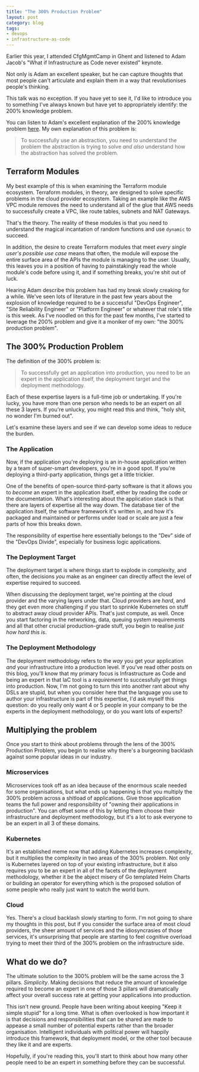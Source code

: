 ```yaml
---
title: "The 300% Production Problem"
layout: post
category: blog
tags:
- devops
- infrastructure-as-code
---
```


Earlier this year, I attended CfgMgmtCamp in Ghent and listened to Adam Jacob's "What if Infrastructure as Code never existed" keynote.

Not only is Adam an excellent speaker, but he can capture thoughts that most people can't articulate and explain them in a way that revolutionises people's thinking. 

This talk was no exception. If you have yet to see it, I'd like to introduce you to something I've always known but have yet to appropriately identify: the 200% knowledge problem.

You can listen to Adam's excellent explanation of the 200% knowledge problem [here](https://youtu.be/5lPa2U239C4?t=2014). My own explanation of this problem is:

> To successfully use an abstraction, you need to understand the problem the abstraction is trying to solve _and also_ understand how the abstraction has solved the problem.

## Terraform Modules

My best example of this is when examining the Terraform module ecosystem. Terraform modules, in theory, are designed to solve specific problems in the cloud provider ecosystem. Taking an example like the AWS VPC module removes the need to understand all of the glue that AWS needs to successfully create a VPC, like route tables, subnets and NAT Gateways.

That's the theory. The reality of these modules is that you need to understand the magical incantation of random functions and use `dynamic` to succeed.

In addition, the desire to create Terraform modules that meet _every single user's possible use case_ means that often, the module will expose the entire surface area of the APIs the module is managing to the user. Usually, this leaves you in a position of having to painstakingly read the whole module's code before using it, and if something breaks, you're shit out of luck.

Hearing Adam describe this problem has had my break slowly creaking for a while. We've seen lots of literature in the past few years about the explosion of knowledge required to be a successful "DevOps Engineer", "Site Reliability Engineer" or "Platform Engineer" or whatever that role's title is this week. As I've noodled on this for the past few months, I've started to leverage the 200% problem and give it a moniker of my own: "the 300% production problem".

## The 300% Production Problem

The definition of the 300% problem is:

> To successfully get an application into production, you need to be an expert in the application itself, the deployment target and the deployment methodology.

Each of these expertise layers is a full-time job or undertaking. If you're lucky, you have more than one person who needs to be an expert on all these 3 layers. If you're unlucky, you might read this and think, "holy shit, no wonder I'm burned out".

Let's examine these layers and see if we can develop some ideas to reduce the burden.

### The Application

Now, if the application you're deploying is an in-house application written by a team of super-smart developers, you're in a good spot. If you're deploying a third-party application, things get a little trickier.

One of the benefits of open-source third-party software is that it allows you to _become_ an expert in the application itself, either by reading the code or the documentation. What's interesting about the application stack is that there are layers of expertise all the way down. The database tier of the application itself, the software framework it's written in, and how it's packaged and maintained or performs under load or scale are just a few parts of how this breaks down. 

The responsibility of expertise here essentially belongs to the "Dev" side of the "DevOps Divide", especially for business logic applications.

### The Deployment Target

The deployment target is where things start to explode in complexity, and often, the decisions _you_ make as an engineer can directly affect the level of expertise required to succeed.

When discussing the deployment target, we're pointing at the cloud provider and the varying layers under that. Cloud providers are _hard_, and they get even more challenging if you start to sprinkle Kubernetes on stuff to abstract away cloud provider APIs. That's just compute, as well. Once you start factoring in the networking, data, queuing system requirements and all that other crucial production-grade stuff, you begin to realise _just how hard this is_.

### The Deployment Methodology

The deployment methodology refers to the _way_ you get your application _and_ your infrastructure into a production level. If you've read other posts on this blog, you'll know that my primary focus is Infrastructure as Code and being an expert in that IaC tool is a _requirement_ to successfully get things into production. Now, I'm not going to turn this into another rant about why DSLs are stupid, but when you consider here that the language you use to author your infrastructure is part of this expertise, I'd ask myself this question: do you really only want 4 or 5 people in your company to be the experts in the deployment methodology, or do you want lots of experts?

## Multiplying the problem

Once you start to think about problems through the lens of the 300% Production Problem, you begin to realise why there's a burgeoning backlash against some popular ideas in our industry.

### Microservices

Microservices took off as an idea because of the enormous scale needed for some organisations, but what ends up happening is that you multiply the 300% problem across a shitload of applications. Give those application teams the full power and responsibility of "owning their applications in production". You can offset some of this by letting them choose their infrastructure and deployment methodology, but it's a lot to ask everyone to be an expert in all 3 of these domains.

### Kubernetes

It's an established meme now that adding Kubernetes increases complexity, but it multiplies the complexity in two areas of the 300% problem. Not only is Kubernetes layered on top of your existing infrastructure, but it also requires you to be an expert in all of the facets of the deployment methodology, whether it be the abject misery of Go templated Helm Charts or building an operator for everything which is the proposed solution of some people who really just want to watch the world burn.

### Cloud

Yes. There's a cloud backlash slowly starting to form. I'm not going to share my thoughts in this post, but if you consider the surface area of most cloud providers, the sheer amount of services and the idiosyncrasies of those services, it's unsurprising that people are starting to feel cognitive overload trying to meet their third of the 300% problem on the infrastructure side.

## What do we do?

The ultimate solution to the 300% problem will be the same across the 3 pillars. _Simplicity_. Making decisions that reduce the amount of knowledge required to become an expert in one of those 3 pillars will dramatically affect your overall success rate at getting your applications into production.

This isn't new ground. People have been writing about keeping "Keep it simple stupid" for a long time. What is often overlooked is how important it is that decisions and responsibilities that can be shared are made to appease a small number of potential experts rather than the broader organisation. Intelligent individuals with political power will happily introduce this framework, that deployment model, or the other tool because they like it and are experts.

Hopefully, if you're reading this, you'll start to think about how many other people need to be an expert in something before they can be successful.






